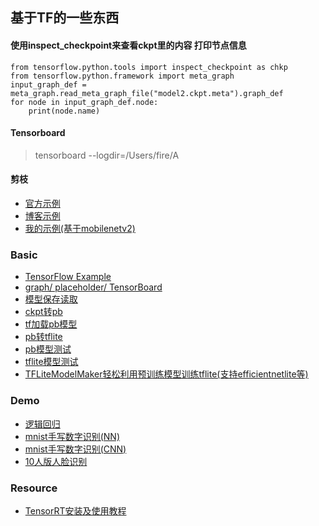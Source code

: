 ## 基于TF的一些东西

#### 使用inspect_checkpoint来查看ckpt里的内容 打印节点信息
~~~
from tensorflow.python.tools import inspect_checkpoint as chkp
from tensorflow.python.framework import meta_graph
input_graph_def = meta_graph.read_meta_graph_file("model2.ckpt.meta").graph_def
for node in input_graph_def.node:
    print(node.name)
~~~

#### Tensorboard
> tensorboard --logdir=/Users/fire/A

#### 剪枝
* [官方示例](https://tensorflow.google.cn/model_optimization/guide/pruning/pruning_with_keras)
* [博客示例](https://www.cnblogs.com/purple5252/p/11812207.html)
* [我的示例(基于mobilenetv2)](./basic/pruned_demo.py)

### Basic

* [TensorFlow Example](./basic/TensorFlowExample.ipynb)
* [graph/ placeholder/ TensorBoard](./basic/Learn_tf.ipynb)
* [模型保存读取](./basic/tf_save_load.ipynb)
* [ckpt转pb](./basic/ckpt2pb.py)
* [tf加载pb模型](./basic/read_pb.py)
* [pb转tflite](./basic/pb2tflite.py)
* [pb模型测试](./basic/tf_pb_pre.py)
* [tflite模型测试](./basic/tflite_pre.py)
* [TFLiteModelMaker轻松利用预训练模型训练tflite(支持efficientnetlite等)](./basic/TFLiteModelMaker)

### Demo

* [逻辑回归](./demo/TF_logsitic.ipynb)
* [mnist手写数字识别(NN)](./demo/basic_mnist_demo.py)
* [mnist手写数字识别(CNN)](./demo/mnist_cnn_demo.py)
* [10人版人脸识别](./demo/ten_people_face_reconize)


### Resource
* [TensorRT安装及使用教程](https://blog.csdn.net/zong596568821xp/article/details/86077553)
